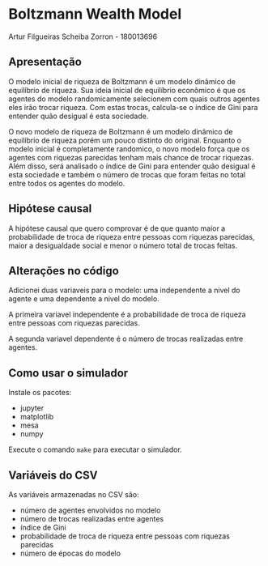 # Boltzmann Wealth Model

Artur Filgueiras Scheiba Zorron - 180013696

## Apresentação

O modelo inicial de riqueza de Boltzmann é um modelo dinâmico de equilíbrio de riqueza. Sua ideia inicial de equilíbrio econômico é que os agentes do modelo randomicamente selecionem com quais outros agentes eles irão trocar riqueza. Com estas trocas, calcula-se o índice de Gini para entender quão desigual é esta sociedade.

O novo modelo de riqueza de Boltzmann é um modelo dinâmico de equilíbrio de riqueza porém um pouco distinto do original. Enquanto o modelo inicial é completamente randomico, o novo modelo força que os agentes com riquezas parecidas tenham mais chance de trocar riquezas. Além disso, será analisado o índice de Gini para entender quão desigual é esta sociedade e também o número de trocas que foram feitas no total entre todos os agentes do modelo.

## Hipótese causal

A hipótese causal que quero comprovar é de que quanto maior a probabilidade de troca de riqueza entre pessoas com riquezas parecidas, maior a desigualdade social e menor o número total de trocas feitas.

## Alterações no código

Adicionei duas variaveis para o modelo: uma independente a nivel do agente e uma dependente a nivel do modelo.

A primeira variavel independente é a probabilidade de troca de riqueza entre pessoas com riquezas parecidas.

A segunda variavel dependente é o número de trocas realizadas entre agentes.

## Como usar o simulador

Instale os pacotes:

- jupyter
- matplotlib
- mesa
- numpy

Execute o comando `make` para executar o simulador.

## Variáveis do CSV

As variáveis armazenadas no CSV são:

- número de agentes envolvidos no modelo
- número de trocas realizadas entre agentes
- índice de Gini
- probabilidade de troca de riqueza entre pessoas com riquezas parecidas
- número de épocas do modelo
